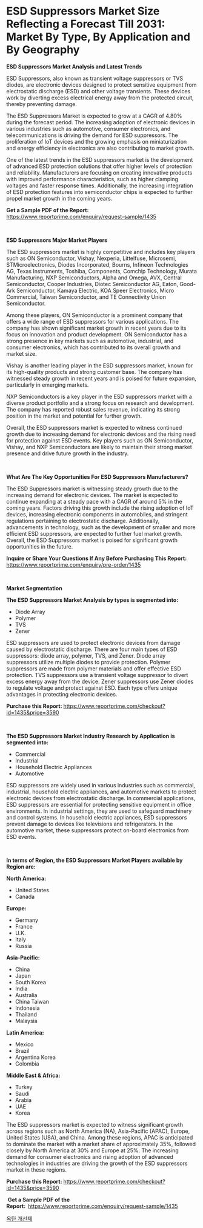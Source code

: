 <p><h1>ESD Suppressors Market Size Reflecting a Forecast Till 2031: Market By Type, By Application and By Geography</h1></p><p><strong>ESD Suppressors Market Analysis and Latest Trends</strong></p>
<p><p>ESD Suppressors, also known as transient voltage suppressors or TVS diodes, are electronic devices designed to protect sensitive equipment from electrostatic discharge (ESD) and other voltage transients. These devices work by diverting excess electrical energy away from the protected circuit, thereby preventing damage.</p><p>The ESD Suppressors Market is expected to grow at a CAGR of 4.80% during the forecast period. The increasing adoption of electronic devices in various industries such as automotive, consumer electronics, and telecommunications is driving the demand for ESD suppressors. The proliferation of IoT devices and the growing emphasis on miniaturization and energy efficiency in electronics are also contributing to market growth.</p><p>One of the latest trends in the ESD suppressors market is the development of advanced ESD protection solutions that offer higher levels of protection and reliability. Manufacturers are focusing on creating innovative products with improved performance characteristics, such as higher clamping voltages and faster response times. Additionally, the increasing integration of ESD protection features into semiconductor chips is expected to further propel market growth in the coming years.</p></p>
<p><strong>Get a Sample PDF of the Report:&nbsp;</strong> <a href="https://www.reportprime.com/enquiry/request-sample/1435">https://www.reportprime.com/enquiry/request-sample/1435</a></p>
<p>&nbsp;</p>
<p><strong>ESD Suppressors Major Market Players</strong></p>
<p><p>The ESD suppressors market is highly competitive and includes key players such as ON Semiconductor, Vishay, Nexperia, Littelfuse, Microsemi, STMicroelectronics, Diodes Incorporated, Bourns, Infineon Technologies AG, Texas Instruments, Toshiba, Components, Comchip Technology, Murata Manufacturing, NXP Semiconductors, Alpha and Omega, AVX, Central Semiconductor, Cooper Industries, Diotec Semiconductor AG, Eaton, Good-Ark Semiconductor, Kamaya Electric, KOA Speer Electronics, Micro Commercial, Taiwan Semiconductor, and TE Connectivity Union Semiconductor.</p><p>Among these players, ON Semiconductor is a prominent company that offers a wide range of ESD suppressors for various applications. The company has shown significant market growth in recent years due to its focus on innovation and product development. ON Semiconductor has a strong presence in key markets such as automotive, industrial, and consumer electronics, which has contributed to its overall growth and market size.</p><p>Vishay is another leading player in the ESD suppressors market, known for its high-quality products and strong customer base. The company has witnessed steady growth in recent years and is poised for future expansion, particularly in emerging markets.</p><p>NXP Semiconductors is a key player in the ESD suppressors market with a diverse product portfolio and a strong focus on research and development. The company has reported robust sales revenue, indicating its strong position in the market and potential for further growth.</p><p>Overall, the ESD suppressors market is expected to witness continued growth due to increasing demand for electronic devices and the rising need for protection against ESD events. Key players such as ON Semiconductor, Vishay, and NXP Semiconductors are likely to maintain their strong market presence and drive future growth in the industry.</p></p>
<p>&nbsp;</p>
<p><strong>What Are The Key Opportunities For ESD Suppressors Manufacturers?</strong></p>
<p><p>The ESD Suppressors market is witnessing steady growth due to the increasing demand for electronic devices. The market is expected to continue expanding at a steady pace with a CAGR of around 5% in the coming years. Factors driving this growth include the rising adoption of IoT devices, increasing electronic components in automobiles, and stringent regulations pertaining to electrostatic discharge. Additionally, advancements in technology, such as the development of smaller and more efficient ESD suppressors, are expected to further fuel market growth. Overall, the ESD Suppressors market is poised for significant growth opportunities in the future.</p></p>
<p><strong>Inquire or Share Your Questions If Any Before Purchasing This Report:</strong> <a href="https://www.reportprime.com/enquiry/pre-order/1435">https://www.reportprime.com/enquiry/pre-order/1435</a></p>
<p>&nbsp;</p>
<p><strong>Market Segmentation</strong></p>
<p><strong>The ESD Suppressors Market Analysis by types is segmented into:</strong></p>
<p><ul><li>Diode Array</li><li>Polymer</li><li>TVS</li><li>Zener</li></ul></p>
<p><p>ESD suppressors are used to protect electronic devices from damage caused by electrostatic discharge. There are four main types of ESD suppressors: diode array, polymer, TVS, and Zener. Diode array suppressors utilize multiple diodes to provide protection. Polymer suppressors are made from polymer materials and offer effective ESD protection. TVS suppressors use a transient voltage suppressor to divert excess energy away from the device. Zener suppressors use Zener diodes to regulate voltage and protect against ESD. Each type offers unique advantages in protecting electronic devices.</p></p>
<p><strong>Purchase this Report:&nbsp;</strong><a href="https://www.reportprime.com/checkout?id=1435&price=3590">https://www.reportprime.com/checkout?id=1435&price=3590</a></p>
<p>&nbsp;</p>
<p><strong>The ESD Suppressors Market Industry Research by Application is segmented into:</strong></p>
<p><ul><li>Commercial</li><li>Industrial</li><li>Household Electric Appliances</li><li>Automotive</li></ul></p>
<p><p>ESD suppressors are widely used in various industries such as commercial, industrial, household electric appliances, and automotive markets to protect electronic devices from electrostatic discharge. In commercial applications, ESD suppressors are essential for protecting sensitive equipment in office environments. In industrial settings, they are used to safeguard machinery and control systems. In household electric appliances, ESD suppressors prevent damage to devices like televisions and refrigerators. In the automotive market, these suppressors protect on-board electronics from ESD events.</p></p>
<p>&nbsp;</p>
<p><strong>In terms of Region, the ESD Suppressors Market Players available by Region are:</strong></p>
<p>
    <p> <strong> North America: </strong>
        <ul>
            <li>United States</li>
            <li>Canada</li>
        </ul>
        </p> 
    <p> <strong> Europe: </strong>
        <ul>
            <li>Germany</li>
            <li>France</li>
            <li>U.K.</li>
            <li>Italy</li>
            <li>Russia</li>
        </ul>
        </p> 
    <p> <strong> Asia-Pacific: </strong>
        <ul>
            <li>China</li>
            <li>Japan</li>
            <li>South Korea</li>
            <li>India</li>
            <li>Australia</li>
            <li>China Taiwan</li>
            <li>Indonesia</li>
            <li>Thailand</li>
            <li>Malaysia</li>
        </ul>
        </p> 
    <p> <strong> Latin America: </strong>
        <ul>
            <li>Mexico</li>
            <li>Brazil</li>
            <li>Argentina Korea</li>
            <li>Colombia</li>
        </ul>
        </p> 
    <p> <strong> Middle East & Africa: </strong>
        <ul>
            <li>Turkey</li>
            <li>Saudi</li>
            <li>Arabia</li>
            <li>UAE</li>
            <li>Korea</li>
        </ul>
    </p>
    </p>
<p><p>The ESD suppressors market is expected to witness significant growth across regions such as North America (NA), Asia-Pacific (APAC), Europe, United States (USA), and China. Among these regions, APAC is anticipated to dominate the market with a market share of approximately 35%, followed closely by North America at 30% and Europe at 25%. The increasing demand for consumer electronics and rising adoption of advanced technologies in industries are driving the growth of the ESD suppressors market in these regions.</p></p>
<p><strong>Purchase this Report: </strong><a href="https://www.reportprime.com/checkout?id=1435&price=3590">https://www.reportprime.com/checkout?id=1435&price=3590</a></p>
<p>&nbsp;<strong>Get a Sample PDF of the Report:&nbsp;&nbsp;</strong><a href="https://www.reportprime.com/enquiry/request-sample/1435">https://www.reportprime.com/enquiry/request-sample/1435</a></p>
<p><strong></strong></p>
<p><p><a href="https://github.com/iansanftyord09878/Market-Research-Report-List-1/blob/main/49817968702.md">옥탄 개선제</a></p></p>
